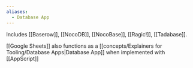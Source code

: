 ```yaml
---
aliases:
  - Database App
---
```


Includes [[Baserow]], [[NocoDB]], [[NocoBase]], [[Ragic!]], [[Tadabase]].

[[Google Sheets]] also functions as a [[concepts/Explainers for Tooling/Database Apps|Database App]] when implemented with [[AppScript]]






